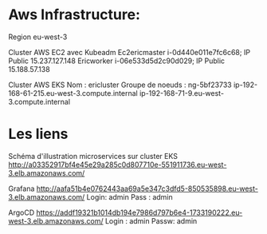 # Aws Infrastructure:
Region eu-west-3

 Cluster AWS EC2 avec Kubeadm 
 Ec2ericmaster  i-0d440e011e7fc6c68; IP Public 15.237.127.148
 Ericworker     i-06e533d5d2c90d029; IP Public 15.188.57.138
 
 Cluster AWS EKS 
 Nom : ericluster
 Groupe de noeuds : ng-5bf23733
  ip-192-168-61-215.eu-west-3.compute.internal
  ip-192-168-71-9.eu-west-3.compute.internal

# Les liens 


Schéma d'illustration microservices sur cluster EKS 
         http://a03352917bf4e45e29a285c0d807710e-551911736.eu-west-3.elb.amazonaws.com/

Grafana  http://aafa51b4e0762443aa69a5e347c3dfd5-850535898.eu-west-3.elb.amazonaws.com/
Login: admin
Pass : admin

ArgoCD   https://addf19321b1014db194e7986d797b6e4-1733190222.eu-west-3.elb.amazonaws.com/
 Login : admin
 Passw:  admin
